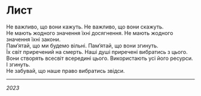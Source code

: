 # Лист

Не важливо, що вони кажуть. Не важливо, що вони скажуть. <br>
Не мають жодного значення їхні досягнення. Не мають жодного значення їхні закони. <br>
Пам’ятай, що ми будемо вільні. Пам’ятай, що вони згинуть. <br>
Їх світ приречений на смерть. Наші душі приречені вибратись з цього. <br>
Вони створять всесвіт всередині цього. Використають усі його ресурси. І згинуть. <br>
Не забувай, що наше право вибратись звідси.

---

_2023_